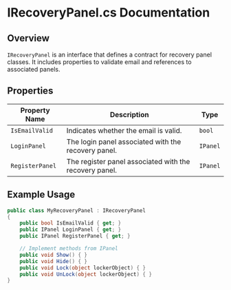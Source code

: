 
# IRecoveryPanel.cs Documentation

## Overview
`IRecoveryPanel` is an interface that defines a contract for recovery panel classes. It includes properties to validate email and references to associated panels.

## Properties

| Property Name | Description | Type |
|---------------|-------------|------|
| `IsEmailValid` | Indicates whether the email is valid. | `bool` |
| `LoginPanel` | The login panel associated with the recovery panel. | `IPanel` |
| `RegisterPanel` | The register panel associated with the recovery panel. | `IPanel` |

## Example Usage

```csharp
public class MyRecoveryPanel : IRecoveryPanel
{
    public bool IsEmailValid { get; }
    public IPanel LoginPanel { get; }
    public IPanel RegisterPanel { get; }

    // Implement methods from IPanel
    public void Show() { }
    public void Hide() { }
    public void Lock(object lockerObject) { }
    public void UnLock(object lockerObject) { }
}
```
